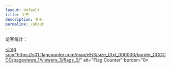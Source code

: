 ```yaml
---
layout: default
title: 关于
description: 关于
permalink: /about
---
```


访客统计：

<a href="http://s01.flagcounter.com/more/eEj3"><img src="https://s01.flagcounter.com/map/eEj3/size_t/txt_000000/border_CCCCCC/pageviews_1/viewers_3/flags_0/" alt="Flag Counter" border="0></a>
            

